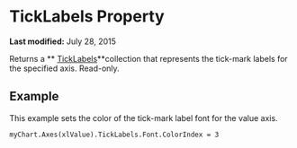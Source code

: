 
# TickLabels Property

 **Last modified:** July 28, 2015

Returns a  ** [TickLabels](d71b6cf2-c4ad-66f3-f7c2-8219f9ec21b1.md)**collection that represents the tick-mark labels for the specified axis. Read-only.

## Example

This example sets the color of the tick-mark label font for the value axis.


```
myChart.Axes(xlValue).TickLabels.Font.ColorIndex = 3
```

